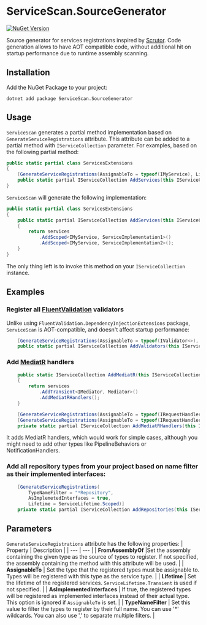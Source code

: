 # ServiceScan.SourceGenerator
[![NuGet Version](https://img.shields.io/nuget/v/ServiceScan.SourceGenerator)](https://www.nuget.org/packages/ServiceScan.SourceGenerator/)

Source generator for services registrations inspired by [Scrutor](https://github.com/khellang/Scrutor/).
Code generation allows to have AOT compatible code, without additional hit on startup performance due to runtime assembly scanning.

## Installation 
Add the NuGet Package to your project:
```
dotnet add package ServiceScan.SourceGenerator
```

## Usage

`ServiceScan` generates a partial method implementation based on `GenerateServiceRegistrations` attribute. This attribute can be added to a partial method with `IServiceCollection` parameter. 
For examples, based on the following partial method:
```csharp
public static partial class ServicesExtensions
{
    [GenerateServiceRegistrations(AssignableTo = typeof(IMyService), Lifetime = ServiceLifetime.Scoped)]
    public static partial IServiceCollection AddServices(this IServiceCollection services);
}
```

`ServiceScan` will generate the following implementation:
```csharp
public static partial class ServicesExtensions
{
    public static partial IServiceCollection AddServices(this IServiceCollection services)
    {
        return services
            .AddScoped<IMyService, ServiceImplementation1>()
            .AddScoped<IMyService, ServiceImplementation2>();
    }
}
```

The only thing left is to invoke this method on your `IServiceCollection` instance.

## Examples

### Register all [FluentValidation](https://github.com/FluentValidation/FluentValidation) validators
Unlike using `FluentValidation.DependencyInjectionExtensions` package, `ServiceScan` is AOT-compatible, and doesn't affect startup performance:
```csharp
    [GenerateServiceRegistrations(AssignableTo = typeof(IValidator<>), Lifetime = ServiceLifetime.Singleton)]
    public static partial IServiceCollection AddValidators(this IServiceCollection services);
```

### Add [MediatR](https://github.com/jbogard/MediatR) handlers
```csharp
    public static IServiceCollection AddMediatR(this IServiceCollection services)
    {
        return services
            .AddTransient<IMediator, Mediator>()
            .AddMediatRHandlers();
    }

    [GenerateServiceRegistrations(AssignableTo = typeof(IRequestHandler<>), Lifetime = ServiceLifetime.Transient)]
    [GenerateServiceRegistrations(AssignableTo = typeof(IRequestHandler<,>), Lifetime = ServiceLifetime.Transient)]
    private static partial IServiceCollection AddMediatRHandlers(this IServiceCollection services);
```
It adds MediatR handlers, which would work for simple cases, although you might need to add other types like PipelineBehaviors or NotificationHandlers.

### Add all repository types from your project based on name filter as their implemented interfaces:
```csharp
    [GenerateServiceRegistrations(
        TypeNameFilter = "*Repository",
        AsImplemetedInterfaces = true,
        Lifetime = ServiceLifetime.Scoped)]
    private static partial IServiceCollection AddRepositories(this IServiceCollection services);
```

## Parameters

`GenerateServiceRegistrations` attribute has the following properties:
| Property | Description |
| --- | --- |
| **FromAssemblyOf** |Set the assembly containing the given type as the source of types to register. If not specified, the assembly containing the method with this attribute will be used. |
| **AssignableTo** | Set the type that the registered types must be assignable to. Types will be registered with this type as the service type. |
| **Lifetime** | Set the lifetime of the registered services. `ServiceLifetime.Transient` is used if not specified. |
| **AsImplementedInterfaces** | If true, the registered types will be registered as implemented interfaces instead of their actual type. This option is ignored if `AssignableTo` is set. |
| **TypeNameFilter** | Set this value to filter the types to register by their full name. You can use '*' wildcards. You can also use ',' to separate multiple filters. |
